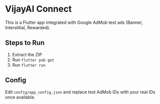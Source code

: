 # VijayAI Connect

This is a Flutter app integrated with Google AdMob test ads (Banner, Interstitial, Rewarded).

## Steps to Run
1. Extract the ZIP
2. Run `flutter pub get`
3. Run `flutter run`

## Config
Edit `config/app_config.json` and replace test AdMob IDs with your real IDs once available.
